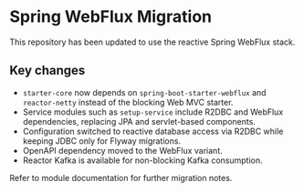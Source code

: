 # Spring WebFlux Migration

This repository has been updated to use the reactive Spring WebFlux stack.

## Key changes

* `starter-core` now depends on `spring-boot-starter-webflux` and `reactor-netty` instead of the blocking Web MVC starter.
* Service modules such as `setup-service` include R2DBC and WebFlux dependencies, replacing JPA and servlet-based components.
* Configuration switched to reactive database access via R2DBC while keeping JDBC only for Flyway migrations.
* OpenAPI dependency moved to the WebFlux variant.
* Reactor Kafka is available for non-blocking Kafka consumption.

Refer to module documentation for further migration notes.
